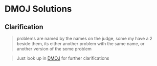 # DMOJ Solutions

## Clarification
> problems are named by the names on the judge, some my have a 2 beside them, 
its either another problem with the same name, or another version of the some problem

> Just look up in [DMOJ](https://dmoj.ca/) for further clarifications
